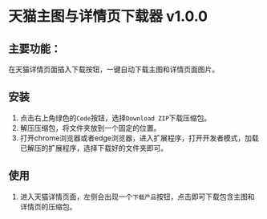 # 天猫主图与详情页下载器 v1.0.0

## 主要功能：
在天猫详情页面插入下载按钮，一键自动下载主图和详情页面图片。

## 安装
1. 点击右上角绿色的`Code`按钮，选择`Download ZIP`下载压缩包。
2. 解压压缩包，将文件夹放到一个固定的位置。
3. 打开chrome浏览器或者edge浏览器，进入扩展程序，打开开发者模式，加载已解压的扩展程序，选择下载好的文件夹即可。

## 使用
1. 进入天猫详情页面，左侧会出现一个`下载产品`按钮，点击即可下载包含主图和详情页的压缩包。